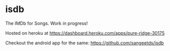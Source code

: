 # isdb

The IMDb for Songs. Work in progress!

Hosted on heroku at
https://dashboard.heroku.com/apps/pure-ridge-30175

Checkout the android app for the same: https://github.com/sangeetds/isdb
